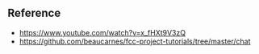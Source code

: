 ## Reference
 - https://www.youtube.com/watch?v=x_fHXt9V3zQ
 - https://github.com/beaucarnes/fcc-project-tutorials/tree/master/chat